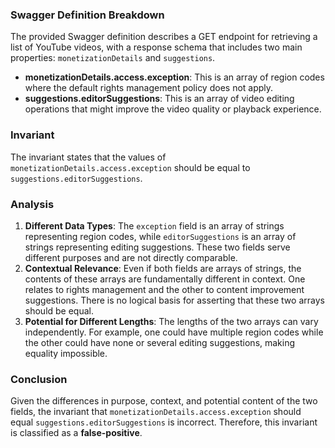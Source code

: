 ### Swagger Definition Breakdown
The provided Swagger definition describes a GET endpoint for retrieving a list of YouTube videos, with a response schema that includes two main properties: `monetizationDetails` and `suggestions`. 

- **monetizationDetails.access.exception**: This is an array of region codes where the default rights management policy does not apply. 
- **suggestions.editorSuggestions**: This is an array of video editing operations that might improve the video quality or playback experience.

### Invariant
The invariant states that the values of `monetizationDetails.access.exception` should be equal to `suggestions.editorSuggestions`. 

### Analysis
1. **Different Data Types**: The `exception` field is an array of strings representing region codes, while `editorSuggestions` is an array of strings representing editing suggestions. These two fields serve different purposes and are not directly comparable.
2. **Contextual Relevance**: Even if both fields are arrays of strings, the contents of these arrays are fundamentally different in context. One relates to rights management and the other to content improvement suggestions. There is no logical basis for asserting that these two arrays should be equal.
3. **Potential for Different Lengths**: The lengths of the two arrays can vary independently. For example, one could have multiple region codes while the other could have none or several editing suggestions, making equality impossible.

### Conclusion
Given the differences in purpose, context, and potential content of the two fields, the invariant that `monetizationDetails.access.exception` should equal `suggestions.editorSuggestions` is incorrect. Therefore, this invariant is classified as a **false-positive**.
